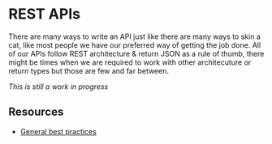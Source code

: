 #  REST APIs

There are many ways to write an API just like there are many ways to skin a cat, like most people we have our preferred way of getting the job done. All of our APIs follow REST architecture & return JSON as a rule of thumb, there might be times when we are required to work with other architecuture or return types but those are few and far between.

_This is still a work in progress_

## Resources
- [General best practices](https://www.vinaysahni.com/best-practices-for-a-pragmatic-restful-api)